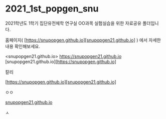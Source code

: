 # 2021_1st_popgen_snu

2021학년도 1학기 집단유전체학 연구실 OO과목 실험실습을 위한 자료공유 폴더입니다.

홈페이지( [https://snupopgen.github.io][snupopgen21.github.io] ) 에서 자세한 내용 확인해보세요.

<snupopgen21.github.io>
<https://snupopgen21.github.io>
[snupopgen21.github.io][https://snupopgen.github.io]

칼리

[https://snupopgen.github.io][snupopgen21.github.io]

ㅇㅇ

[snupopgen21.github.io](https://snupopgen21.github.io)


ㅅ